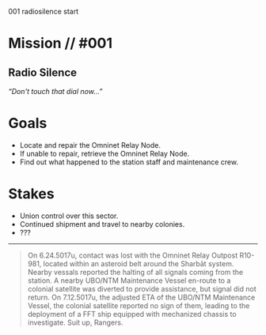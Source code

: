 001
radiosilence
start

# Mission // #001

## Radio Silence

*“Don't touch that dial now...”*  


# Goals

- Locate and repair the Omninet Relay Node.
- If unable to repair, retrieve the Omninet Relay Node.
- Find out what happened to the station staff and maintenance crew.

# Stakes

- Union control over this sector.
- Continued shipment and travel to nearby colonies.
- ???

---

> On 6.24.5017u, contact was lost with the Omninet Relay Outpost R10-981, located within an asteroid belt around the Sharbāt system. Nearby vessals reported the halting of all signals coming from the station. A nearby UBO/NTM Maintenance Vessel en-route to a colonial satellite was diverted to provide assistance, but signal did not return. On 7.12.5017u, the adjusted ETA of the UBO/NTM Maintenance Vessel, the colonial satellite reported no sign of them, leading to the deployment of a FFT ship equipped with mechanized chassis to investigate. Suit up, Rangers.
